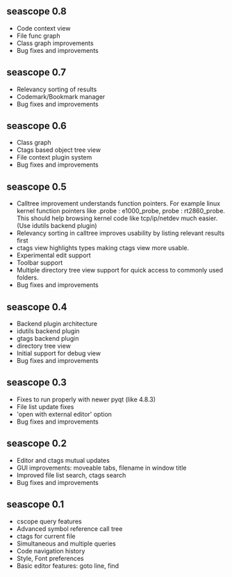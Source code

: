 ## seascope 0.8 ##
  * Code context view
  * File func graph
  * Class graph improvements
  * Bug fixes and improvements

## seascope 0.7 ##
  * Relevancy sorting of results
  * Codemark/Bookmark manager
  * Bug fixes and improvements

## seascope 0.6 ##
  * Class graph
  * Ctags based object tree view
  * File context plugin system
  * Bug fixes and improvements

## seascope 0.5 ##
  * Calltree improvement understands function pointers. For example linux kernel function pointers like .probe : e1000\_probe, probe : rt2860\_probe. This should help browsing kernel code like tcp/ip/netdev much easier. (Use idutils backend plugin)
  * Relevancy sorting in calltree improves usability by listing relevant results first
  * ctags view highlights types making ctags view more usable.
  * Experimental edit support
  * Toolbar support
  * Multiple directory tree view support for quick access to commonly used folders.
  * Bug fixes and improvements

## seascope 0.4 ##
  * Backend plugin architecture
  * idutils backend plugin
  * gtags backend plugin
  * directory tree view
  * Initial support for debug view
  * Bug fixes and improvements

## seascope 0.3 ##
  * Fixes to run properly with newer pyqt (like 4.8.3)
  * File list update fixes
  * 'open with external editor' option
  * Bug fixes and improvements

## seascope 0.2 ##
  * Editor and ctags mutual updates
  * GUI improvements: moveable tabs,  filename in window title
  * Improved file list search, ctags search
  * Bug fixes and improvements

## seascope 0.1 ##
  * cscope query features
  * Advanced symbol reference call tree
  * ctags for current file
  * Simultaneous and multiple queries
  * Code navigation history
  * Style, Font preferences
  * Basic editor features: goto line, find
